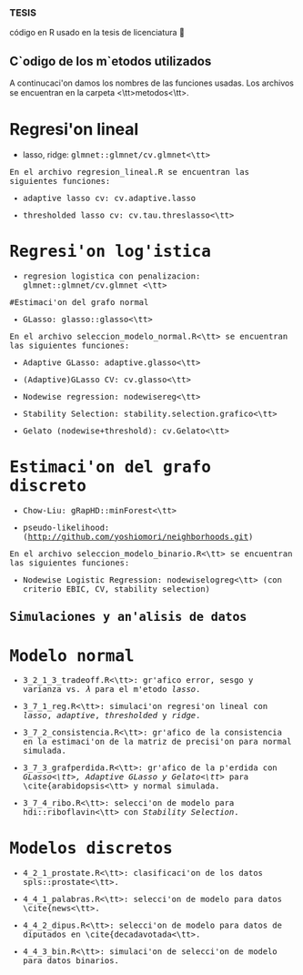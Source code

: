 ### TESIS
código en R usado en la tesis de licenciatura :rocket:

## C\`odigo de los m\`etodos utilizados

A continucaci'on damos los nombres de las funciones usadas. Los archivos se encuentran en la carpeta <\tt>metodos<\tt>.


# Regresi\'on lineal

* lasso, ridge: <tt>glmnet::glmnet/cv.glmnet<\tt>

En el archivo <tt>regresion_lineal.R</tt> se encuentran las siguientes funciones:

* adaptive lasso cv: <tt>cv.adaptive.lasso</tt>

* thresholded lasso cv: <tt>cv.tau.threslasso<\tt>


# Regresi\'on log\'istica


* regresion logistica con penalizacion: <tt>glmnet::glmnet/cv.glmnet <\tt>



#Estimaci\'on del grafo normal


* GLasso: <tt>glasso::glasso<\tt>


En el archivo <tt>seleccion_modelo_normal.R<\tt> se encuentran las siguientes funciones:


* Adaptive GLasso: <tt>adaptive.glasso<\tt>

* (Adaptive)GLasso CV: <tt>cv.glasso<\tt>

* Nodewise regression: <tt>nodewisereg<\tt>

* Stability Selection: <tt>stability.selection.grafico<\tt>

* Gelato (nodewise+threshold): <tt>cv.Gelato<\tt>


# Estimaci\'on del grafo discreto

* Chow-Liu: <tt>gRapHD::minForest<\tt>

* pseudo-likelihood: (http://github.com/yoshiomori/neighborhoods.git)


En el archivo <tt>seleccion_modelo_binario.R<\tt> se encuentran las siguientes funciones:


* Nodewise Logistic Regression: <tt>nodewiselogreg<\tt>
(con criterio EBIC, CV, stability selection)


## Simulaciones y an\'alisis de datos

# Modelo normal

* <tt>3_2_1_3_tradeoff.R<\tt>: gr\'afico error, sesgo y varianza vs. $\lambda$ para el m\'etodo *lasso*.

* <tt>3_7_1_reg.R<\tt>: simulaci\'on regresi\'on lineal con *lasso*, *adaptive*, *thresholded* y *ridge*.


* <tt>3_7_2_consistencia.R<\tt>: gr\'afico de la consistencia en la estimaci\'on de la matriz de precisi\'on  para normal simulada.


* <tt>3_7_3_grafperdida.R<\tt>: gr\'afico de la p\'erdida con *GLasso<\tt>, *Adaptive GLasso* y *Gelato*<\tt>* para \cite{arabidopsis<\tt> y normal simulada.

* <tt>3_7_4_ribo.R<\tt>: selecci\'on de modelo para <tt>hdi::riboflavin<\tt> con *Stability Selection*. 



# Modelos discretos


* <tt>4_2_1_prostate.R<\tt>: clasificaci\'on de los datos <tt>spls::prostate<\tt>.

* <tt>4_4_1_palabras.R<\tt>: selecci\'on de modelo para datos \cite{news<\tt>.


* <tt>4_4_2_dipus.R<\tt>: selecci\'on de modelo para datos  de diputados en \cite{decadavotada<\tt>.


* <tt>4_4_3_bin.R<\tt>: simulaci\'on de selecci\'on de modelo para datos binarios.
